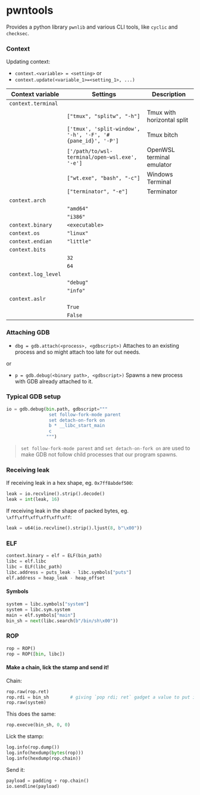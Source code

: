 # pwntools

Provides a python library `pwnlib` and various CLI tools, like `cyclic` and `checksec`.


### Context

Updating context:
- `context.<variable> = <setting>`
or
- `context.update(<variable_1>=<setting_1>, ...)`

| Context variable | Settings | Description |
|-|-|-|
| `context.terminal` |||
|| `["tmux", "splitw", "-h"]` | Tmux with horizontal split |
|| `['tmux', 'split-window', '-h', '-F', '#{pane_id}', '-P']` | Tmux bitch |
|| `['/path/to/wsl-terminal/open-wsl.exe', '-e']` | OpenWSL terminal emulator |
|| `["wt.exe", "bash", "-c"]` | Windows Terminal |
|| `["terminator", "-e"]` | Terminator |
| `context.arch` |||
|| `"amd64"` ||
|| `"i386"` ||
| `context.binary` | `<executable>` ||
| `context.os` | `"linux"` ||
| `context.endian` | `"little"` ||
| `context.bits` |||
|| `32` ||
|| `64` ||
| `context.log_level` |||
|| `"debug"` ||
|| `"info"` ||
| `context.aslr` |||
|| `True` ||
|| `False` ||

### Attaching GDB

- `dbg = gdb.attach(<process>, <gdbscript>)` Attaches to an existing process and so might attach too late for out needs.

or

- `p = gdb.debug(<binary path>, <gdbscript>)` Spawns a new process with GDB already attached to it.


### Typical GDB setup

```python
io = gdb.debug(bin.path, gdbscript="""
                set follow-fork-mode parent
                set detach-on-fork on
                b * __libc_start_main
                c
               """)
```

> `set follow-fork-mode parent` and `set detach-on-fork on` are used to make GDB not follow child processes that our program spawns.

### Receiving leak

If receiving leak in a hex shape, eg. `0x7ff8abdef500`:
```python
leak = io.recvline().strip().decode()
leak = int(leak, 16)
```
If receiving leak in the shape of packed bytes, eg. `\xff\xff\xff\xff\xff\xff`:
```python
leak = u64(io.recvline().strip().ljust(8, b"\x00"))
```


### ELF

```python
context.binary = elf = ELF(bin_path)
libc = elf.libc
libc = ELF(libc_path)
libc.address = puts_leak - libc.symbols["puts"]
elf.address = heap_leak - heap_offset
```

#### Symbols

```python
system = libc.symbols["system"]
system = libc.sym.system
main = elf.symbols["main"]
bin_sh = next(libc.search(b"/bin/sh\x00"))
```


### ROP

```python
rop = ROP()
rop = ROP([bin, libc])
```

#### Make a chain, lick the stamp and send it!

Chain:

```python
rop.raw(rop.ret)
rop.rdi = bin_sh        # giving `pop rdi; ret` gadget a value to put into rdi
rop.raw(system)
```

This does the same:

```python
rop.execve(bin_sh, 0, 0)
```


Lick the stamp:
```python
log.info(rop.dump())
log.info(hexdump(bytes(rop)))
log.info(hexdump(rop.chain))
```

Send it:
```python
payload = padding + rop.chain()
io.sendline(payload)
```
